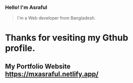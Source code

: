 ### Hello! I'm Asraful

>I'm a Web developer from Bangladesh.

# Thanks for vesiting my Gthub profile.
## My Portfolio Website https://mxasraful.netlify.app/

